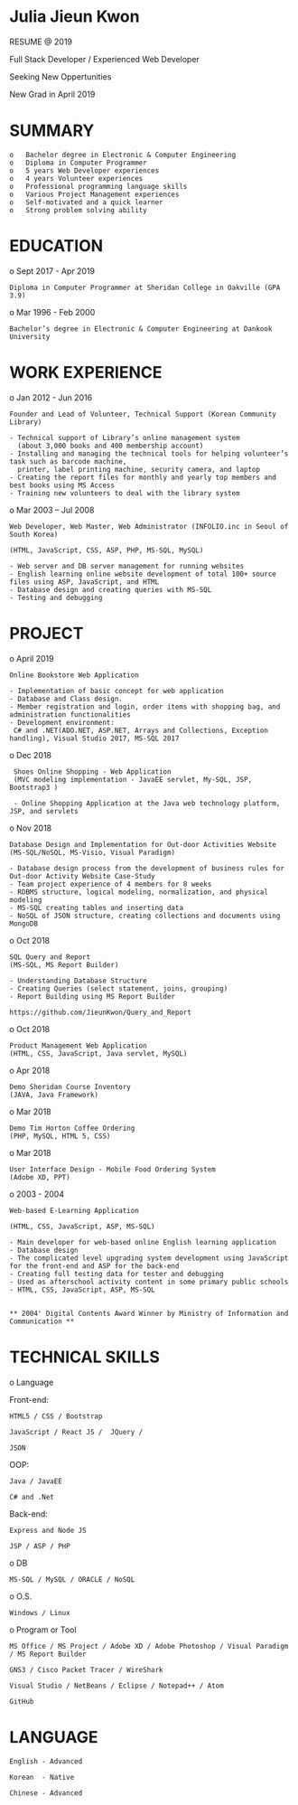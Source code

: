 


 #              Julia Jieun Kwon



RESUME @ 2019 

Full Stack Developer / Experienced Web Developer

Seeking New Oppertunities

New Grad in April 2019  


# SUMMARY

    o	Bachelor degree in Electronic & Computer Engineering
    o	Diploma in Computer Programmer
    o	5 years Web Developer experiences
    o	4 years Volunteer experiences
    o	Professional programming language skills
    o	Various Project Management experiences 
    o	Self-motivated and a quick learner
    o	Strong problem solving ability



# EDUCATION


o Sept 2017 - Apr 2019 	

    Diploma in Computer Programmer at Sheridan College in Oakville (GPA 3.9)
    
o Mar 1996 - Feb 2000	

    Bachelor’s degree in Electronic & Computer Engineering at Dankook University   
    


# WORK EXPERIENCE                 

o Jan 2012 - Jun 2016

    Founder and Lead of Volunteer, Technical Support (Korean Community Library)

    - Technical support of Library’s online management system 
      (about 3,000 books and 400 membership account)    
    - Installing and managing the technical tools for helping volunteer’s task such as barcode machine, 
      printer, label printing machine, security camera, and laptop
    - Creating the report files for monthly and yearly top members and best books using MS Access
    - Training new volunteers to deal with the library system 


o Mar 2003 – Jul 2008	

    Web Developer, Web Master, Web Administrator (INFOLIO.inc in Seoul of South Korea)
    
    (HTML, JavaScript, CSS, ASP, PHP, MS-SQL, MySQL) 
    
    - Web server and DB server management for running websites
    - English learning online website development of total 100+ source files using ASP, JavaScript, and HTML
    - Database design and creating queries with MS-SQL 
    - Testing and debugging  
 
 

# PROJECT

o April 2019
   
    Online Bookstore Web Application 
    
    - Implementation of basic concept for web application 
    - Database and Class design. 
    - Member registration and login, order items with shopping bag, and administration functionalities  
    - Development environment: 
     C# and .NET(ADO.NET, ASP.NET, Arrays and Collections, Exception handling), Visual Studio 2017, MS-SQL 2017

o Dec 2018

     Shoes Online Shopping - Web Application
     (MVC modeling implementation - JavaEE servlet, My-SQL, JSP, Bootstrap3 )
     
     - Online Shopping Application at the Java web technology platform, JSP, and servlets
      

o Nov 2018

    Database Design and Implementation for Out-door Activities Website
    (MS-SQL/NoSQL, MS-Visio, Visual Paradigm)
    
    - Database design process from the development of business rules for Out-door Activity Website Case-Study
    - Team project experience of 4 members for 8 weeks 
    - RDBMS structure, logical modeling, normalization, and physical modeling
    - MS-SQL creating tables and inserting data 
    - NoSQL of JSON structure, creating collections and documents using MongoDB 

o Oct 2018

    SQL Query and Report
    (MS-SQL, MS Report Builder)
    
    - Understanding Database Structure 
    - Creating Queries (select statement, joins, grouping) 
    - Report Building using MS Report Builder 
    
    https://github.com/JieunKwon/Query_and_Report

o Oct 2018

    Product Management Web Application  
    (HTML, CSS, JavaScript, Java servlet, MySQL)
     
o Apr 2018	

    Demo Sheridan Course Inventory 
    (JAVA, Java Framework) 
    
o Mar 2018	

    Demo Tim Horton Coffee Ordering  
    (PHP, MySQL, HTML 5, CSS)
    
o Mar 2018	

    User Interface Design - Mobile Food Ordering System 
    (Adobe XD, PPT) 
    
o 2003 - 2004	

    Web-based E-Learning Application
    
    (HTML, CSS, JavaScript, ASP, MS-SQL)
    
    - Main developer for web-based online English learning application
    - Database design 
    - The complicated level upgrading system development using JavaScript for the front-end and ASP for the back-end
    - Creating full testing data for tester and debugging 
    - Used as afterschool activity content in some primary public schools
    - HTML, CSS, JavaScript, ASP, MS-SQL 


    ** 2004' Digital Contents Award Winner by Ministry of Information and Communication **



# TECHNICAL SKILLS


o Language 

   Front-end: 
    
    HTML5 / CSS / Bootstrap 
    
    JavaScript / React JS /  JQuery / 
    
    JSON
    
  OOP:

    Java / JavaEE
    
    C# and .Net
    
  Back-end:
  
    Express and Node JS
  
    JSP / ASP / PHP
    

o DB 

    MS-SQL / MySQL / ORACLE / NoSQL

o O.S. 
    
    Windows / Linux 


o Program or Tool

    MS Office / MS Project / Adobe XD / Adobe Photoshop / Visual Paradigm / MS Report Builder
    
    GNS3 / Cisco Packet Tracer / WireShark

    Visual Studio / NetBeans / Eclipse / Notepad++ / Atom
    
    GitHub
    
    
    
    
# LANGUAGE


    English - Advanced

    Korean  - Native

    Chinese - Advanced


